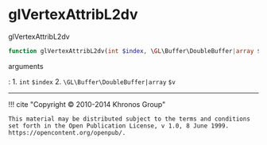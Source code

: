 # glVertexAttribL2dv
glVertexAttribL2dv

```php
function glVertexAttribL2dv(int $index, \GL\Buffer\DoubleBuffer|array $v) : void
```

arguments

:    1. `int` `$index` 
    2. `\GL\Buffer\DoubleBuffer|array` `$v` 

---
     

!!! cite "Copyright © 2010-2014 Khronos Group"

    This material may be distributed subject to the terms and conditions set forth in the Open Publication License, v 1.0, 8 June 1999. https://opencontent.org/openpub/.